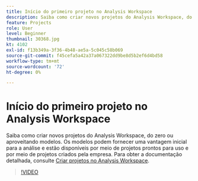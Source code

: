 ```yaml
---
title: Início do primeiro projeto no Analysis Workspace
description: Saiba como criar novos projetos do Analysis Workspace, do zero ou aproveitando modelos.
feature: Projects
role: User
level: Beginner
thumbnail: 30368.jpg
kt: 4102
exl-id: f13b349a-3f36-4b48-ae5a-5c045c58b069
source-git-commit: f45cefa5a42a37a067322dd9be8d5b2ef6d4bd58
workflow-type: tm+mt
source-wordcount: '72'
ht-degree: 0%

---
```


# Início do primeiro projeto no Analysis Workspace

Saiba como criar novos projetos do Analysis Workspace, do zero ou aproveitando modelos. Os modelos podem fornecer uma vantagem inicial para a análise e estão disponíveis por meio de projetos prontos para uso e por meio de projetos criados pela empresa. Para obter a documentação detalhada, consulte [Criar projetos no Analysis Workspace](https://experienceleague.adobe.com/en/docs/analytics/analyze/analysis-workspace/build-workspace-project/create-projects).

>[!VIDEO](https://video.tv.adobe.com/v/30368/?quality=12&learn=on)
